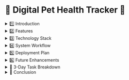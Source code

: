 # 🐶 Digital Pet Health Tracker 🐾

<details>
<summary>1️⃣ Introduction</summary>

### Problem Statement  
Pet owners often forget important vet visits, vaccinations, and medication schedules, leading to health risks for their pets.

### Solution  
The **Digital Pet Health Tracker** is a web application that helps pet owners efficiently track and manage their pet’s health.  
It provides reminders for vaccinations, vet visits, medication schedules, daily walks, and feeding times, while allowing users to upload and manage medical records.
</details>

<details>
<summary>2️⃣ Features</summary>

### ✅ Core Features
- **Pet Profile Management**: Add and edit pet details (name, breed, age, medical history).
- **Health Reminders**: Set and receive notifications for vaccinations, vet visits, and medications.
- **Daily Walk Reminders**: Set a fixed time for daily walks and receive alerts.
- **Food Time Reminders**: Schedule regular meal times and get notifications.
- **Medical Document Upload**: Store and access prescriptions, vet reports, and other documents.
- **Authentication**: Secure login via JWT and Google OAuth.
- **User Dashboard**: View upcoming appointments and pet health history.

### 🎯 Bonus Feature
- **AI Health Tips**: Generate personalized health recommendations based on the pet’s breed and age.
</details>

<details>
<summary>3️⃣ Technology Stack</summary>

### Frontend (React)
- React.js  
- Tailwind CSS  
- Axios  
- React Router

### Backend (Node.js + Express)
- Express.js  
- MongoDB  
- JWT & Google OAuth  
- Nodemailer
</details>

<details>
<summary>4️⃣ System Workflow</summary>

- **User Registration & Login**: Sign up using email/password or Google OAuth.
- **Pet Profile Management**: Add pet details (name, age, breed, health history).
- **Setting Reminders**: Schedule vaccinations, vet visits, medications, food times, and daily walks.
- **Document Upload**: Upload medical records for future reference.
- **Notifications & Alerts**: Email or in-app reminders before scheduled events.
- **AI Health Tips**: Suggest health tips based on pet breed and age.
</details>

<details>
<summary>5️⃣ Deployment Plan</summary>

- **Frontend**: Deploy React app on Vercel/Netlify.  
- **Backend**: Deploy Node.js + MongoDB on Render/Heroku.  
  ✅ **Live Backend**: [https://s76-deva-harsheni-capstone-healix-10.onrender.com] 
- **Database**: Use MongoDB Atlas for cloud storage.

</details>

<details>
<summary>6️⃣ Future Enhancements</summary>

- Multi-Pet Support  
- Mobile App Development  
- Community Forum
</details>

<details>
<summary>📅 3-Day Task Breakdown</summary>

**Day 1: Low-Fidelity Wireframe Design**  
- Create basic wireframes for core screens.  
- Focus on layout, navigation, and user flow.

**Day 2: High-Fidelity Figma Design**  
- Design detailed UI components and screens.  
- Add buttons, icons, layout with visual consistency.

**Day 3: GitHub Repository & Version Control**  
- Create GitHub repository.  
- Set up README.md, .gitignore, and structure.  
- Upload Figma design and assets.
</details>

<details>
<summary>📌 Conclusion</summary>

The **Digital Pet Health Tracker** provides pet owners with an intuitive way to manage their pets' health and never miss an important vet visit, vaccination, daily walk, or feeding time.  

This project effectively applies CRUD operations, authentication, API handling, and cloud deployment, making it a strong capstone project.

**– Deva Harsheni .S**
</details>
